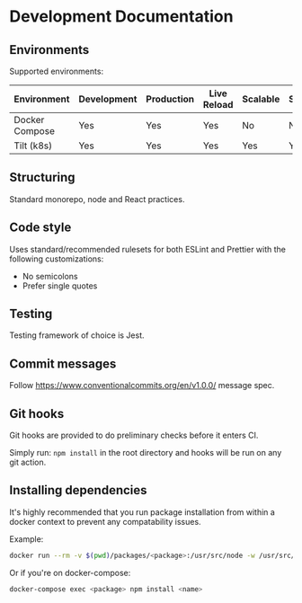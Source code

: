 # Development Documentation

## Environments

Supported environments:

| Environment     | Development | Production | Live Reload | Scalable | SSL  |
| --------------- | ----------- | ---------- | ----------- | -------- | ---- |
| Docker Compose  | Yes         | Yes        | Yes         | No       | No   |
| Tilt (k8s)      | Yes         | Yes        | Yes         | Yes      | Yes  |

## Structuring

Standard monorepo, node and React practices.

## Code style

Uses standard/recommended rulesets for both ESLint and Prettier with the following customizations:

* No semicolons
* Prefer single quotes

## Testing

Testing framework of choice is Jest.

## Commit messages

Follow https://www.conventionalcommits.org/en/v1.0.0/ message spec.

## Git hooks

Git hooks are provided to do preliminary checks before it enters CI.

Simply run: `npm install` in the root directory and hooks will be run on any git action.

## Installing dependencies

It's highly recommended that you run package installation from within a docker context
to prevent any compatability issues.

Example:

```bash
docker run --rm -v $(pwd)/packages/<package>:/usr/src/node -w /usr/src/node node:16-alpine npm install <name>
```

Or if you're on docker-compose:

```bash
docker-compose exec <package> npm install <name>
```
